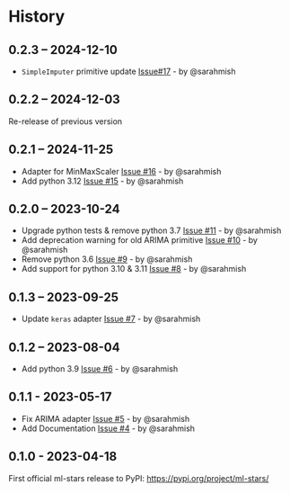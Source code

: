 # History

## 0.2.3 – 2024-12-10

* ``SimpleImputer`` primitive update [Issue#17](https://github.com/sintel-dev/ml-stars/issues/17) - by @sarahmish

## 0.2.2 – 2024-12-03

Re-release of previous version

## 0.2.1 – 2024-11-25

* Adapter for MinMaxScaler [Issue #16](https://github.com/sintel-dev/ml-stars/issues/16) - by @sarahmish 
* Add python 3.12 [Issue #15](https://github.com/sintel-dev/ml-stars/issues/15) - by @sarahmish 


## 0.2.0 – 2023-10-24

* Upgrade python tests & remove python 3.7 [Issue #11](https://github.com/sintel-dev/ml-stars/issues/11) - by @sarahmish
* Add deprecation warning for old ARIMA primitive [Issue #10](https://github.com/sintel-dev/ml-stars/issues/10) - by @sarahmish
* Remove python 3.6 [Issue #9](https://github.com/sintel-dev/ml-stars/issues/9) - by @sarahmish
* Add support for python 3.10 & 3.11 [Issue #8](https://github.com/sintel-dev/ml-stars/issues/8) - by @sarahmish


## 0.1.3 – 2023-09-25

* Update ``keras`` adapter [Issue #7](https://github.com/sintel-dev/ml-stars/issues/7) - by @sarahmish


## 0.1.2 – 2023-08-04

* Add python 3.9 [Issue #6](https://github.com/sintel-dev/ml-stars/issues/6) - by @sarahmish


## 0.1.1 - 2023-05-17

* Fix ARIMA adapter [Issue #5](https://github.com/sintel-dev/ml-stars/issues/5) - by @sarahmish
* Add Documentation [Issue #4](https://github.com/sintel-dev/ml-stars/issues/4) - by @sarahmish


## 0.1.0 - 2023-04-18

First official ml-stars release to PyPI: https://pypi.org/project/ml-stars/
